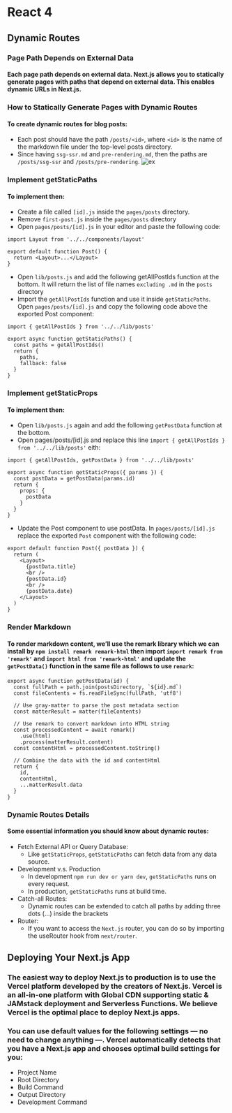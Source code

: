 # React 4
## Dynamic Routes
### Page Path Depends on External Data
#### Each page path depends on external data. Next.js allows you to statically generate pages with paths that depend on external data. This enables dynamic URLs in Next.js.
### How to Statically Generate Pages with Dynamic Routes
#### To create dynamic routes for blog posts:
- Each post should have the path `/posts/<id>`, where `<id>` is the name of the markdown file under the top-level posts directory.
- Since having `ssg-ssr.md` and `pre-rendering.md`, then the paths are `/posts/ssg-ssr` and `/posts/pre-rendering`.
![ex](https://i.ibb.co/hy8vV9S/1.jpg)
### Implement getStaticPaths
#### To implement then:
- Create a file called `[id].js` inside the `pages/posts` directory.
- Remove `first-post.js` inside the `pages/posts` directory
- Open `pages/posts/[id].js` in your editor and paste the following code:
```
import Layout from '../../components/layout'

export default function Post() {
  return <Layout>...</Layout>
}
```
- Open `lib/posts.js` and add the following getAllPostIds function at the bottom. It will return the list of file names `excluding .md` in the `posts` directory
- Import the `getAllPostIds` function and use it inside `getStaticPaths`. Open `pages/posts/[id].js` and copy the following code above the exported Post component:
```
import { getAllPostIds } from '../../lib/posts'

export async function getStaticPaths() {
  const paths = getAllPostIds()
  return {
    paths,
    fallback: false
  }
}
```
### Implement getStaticProps
#### To implement then:
- Open `lib/posts.js` again and add the following `getPostData` function at the bottom. 
- Open pages/posts/[id].js and replace this line `import { getAllPostIds } from '../../lib/posts'` eith:
```
import { getAllPostIds, getPostData } from '../../lib/posts'

export async function getStaticProps({ params }) {
  const postData = getPostData(params.id)
  return {
    props: {
      postData
    }
  }
}
```
- Update the Post component to use postData. In `pages/posts/[id].js` replace the exported `Post` component with the following code:
```
export default function Post({ postData }) {
  return (
    <Layout>
      {postData.title}
      <br />
      {postData.id}
      <br />
      {postData.date}
    </Layout>
  )
}
```
### Render Markdown
#### To render markdown content, we’ll use the remark library which we can install by `npm install remark remark-html` then import `import remark from 'remark'` and `import html from 'remark-html'` and update the `getPostData()` function in the same file as follows to use `remark`:
```
export async function getPostData(id) {
  const fullPath = path.join(postsDirectory, `${id}.md`)
  const fileContents = fs.readFileSync(fullPath, 'utf8')

  // Use gray-matter to parse the post metadata section
  const matterResult = matter(fileContents)

  // Use remark to convert markdown into HTML string
  const processedContent = await remark()
    .use(html)
    .process(matterResult.content)
  const contentHtml = processedContent.toString()

  // Combine the data with the id and contentHtml
  return {
    id,
    contentHtml,
    ...matterResult.data
  }
}
```
### Dynamic Routes Details
#### Some essential information you should know about dynamic routes:
- Fetch External API or Query Database:
    - Like `getStaticProps`, `getStaticPaths` can fetch data from any data source.
- Development v.s. Production
    - In development `npm run dev or yarn dev`, `getStaticPaths` runs on every request.
    - In production, `getStaticPaths` runs at build time.
- Catch-all Routes:
    - Dynamic routes can be extended to catch all paths by adding three dots (...) inside the brackets
- Router:
    - If you want to access the `Next.js` router, you can do so by importing the useRouter hook from `next/router`.
## Deploying Your Next.js App
### The easiest way to deploy Next.js to production is to use the Vercel platform developed by the creators of Next.js. Vercel is an all-in-one platform with Global CDN supporting static & JAMstack deployment and Serverless Functions. We believe Vercel is the optimal place to deploy Next.js apps.
### You can use default values for the following settings — no need to change anything —. Vercel automatically detects that you have a Next.js app and chooses optimal build settings for you:
* Project Name
* Root Directory
* Build Command
* Output Directory
* Development Command
